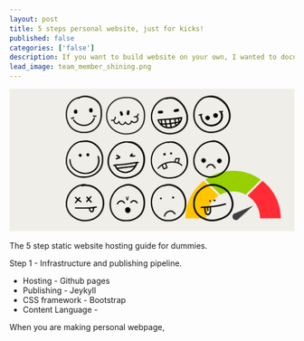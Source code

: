 ```yaml
---
layout: post
title: 5 steps personal website, just for kicks!
published: false
categories: ['false']
description: If you want to build website on your own, I wanted to document this journey, and components that play huge part.
lead_image: team_member_shining.png
---
```


<p><img src="/assets/images/team_member_shining.png" alt="Teams" class="responsive" /></p>

The 5 step static website hosting guide for dummies.

Step 1 - Infrastructure and publishing pipeline.


* Hosting - Github pages
* Publishing - Jeykyll
* CSS framework - Bootstrap
* Content Language - 

When you are making personal webpage, 
